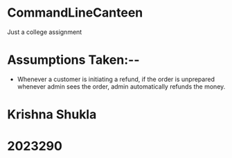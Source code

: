 # CommandLineCanteen
Just a college assignment
# Assumptions Taken:--
* Whenever a customer is initiating a refund, if the order is unprepared whenever admin sees the 
   order, admin automatically refunds the money.

# Krishna Shukla
# 2023290
